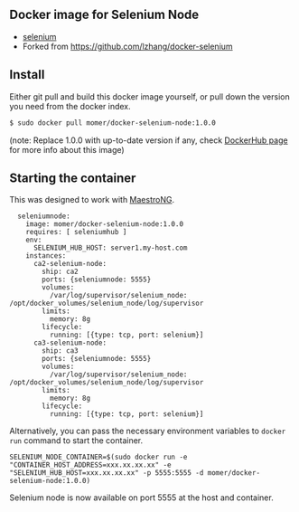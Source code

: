 ## Docker image for Selenium Node

* [selenium](http://docs.seleniumhq.org/)
* Forked from https://github.com/lzhang/docker-selenium

## Install

Either git pull and build this docker image yourself, or pull down the version you need from the docker index.

```sh
$ sudo docker pull momer/docker-selenium-node:1.0.0
```
(note: Replace 1.0.0 with up-to-date version if any, check [DockerHub page](https://registry.hub.docker.com/u/momer/docker-selenium-node/tags/manage/) for more info about this image)


## Starting the container

This was designed to work with [MaestroNG](https://github.com/signalfuse/maestro-ng). 

```
  seleniumnode:
    image: momer/docker-selenium-node:1.0.0
    requires: [ seleniumhub ]
    env:
      SELENIUM_HUB_HOST: server1.my-host.com
    instances:
      ca2-selenium-node:
        ship: ca2
        ports: {seleniumnode: 5555}
        volumes:
          /var/log/supervisor/selenium_node: /opt/docker_volumes/selenium_node/log/supervisor
        limits:
          memory: 8g
        lifecycle:
          running: [{type: tcp, port: selenium}]
      ca3-selenium-node:
        ship: ca3
        ports: {seleniumnode: 5555}
        volumes:
          /var/log/supervisor/selenium_node: /opt/docker_volumes/selenium_node/log/supervisor
        limits:
          memory: 8g
        lifecycle:
          running: [{type: tcp, port: selenium}]
```


Alternatively, you can pass the necessary environment variables to `docker run` command to start the container. 

    SELENIUM_NODE_CONTAINER=$(sudo docker run -e "CONTAINER_HOST_ADDRESS=xxx.xx.xx.xx" -e "SELENIUM_HUB_HOST=xxx.xx.xx.xx" -p 5555:5555 -d momer/docker-selenium-node:1.0.0)

Selenium node is now available on port 5555 at the host and container.
